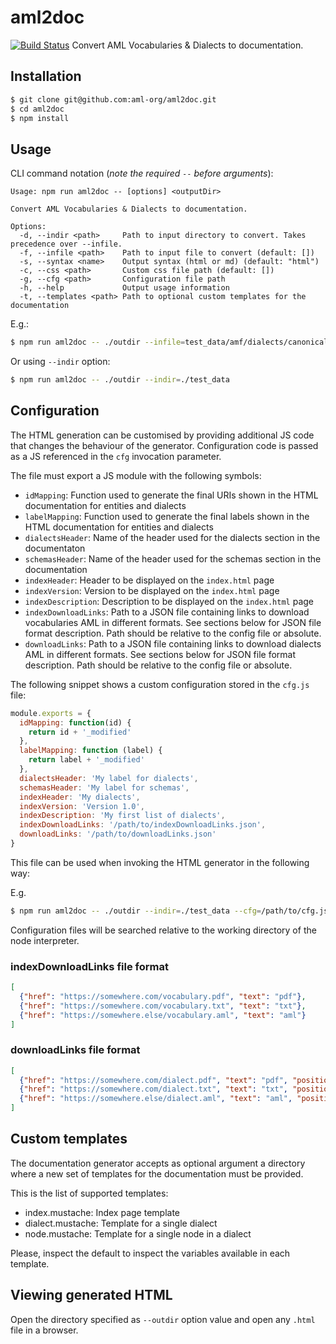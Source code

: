 # aml2doc
[![Build Status](https://travis-ci.org/aml-org/aml2doc.svg?branch=master)](https://travis-ci.org/aml-org/aml2doc)
Convert AML Vocabularies & Dialects to documentation.

## Installation
```sh
$ git clone git@github.com:aml-org/aml2doc.git
$ cd aml2doc
$ npm install
```

## Usage
CLI command notation (*note the required `--` before arguments*):
```
Usage: npm run aml2doc -- [options] <outputDir>

Convert AML Vocabularies & Dialects to documentation.

Options:
  -d, --indir <path>     Path to input directory to convert. Takes precedence over --infile.
  -f, --infile <path>    Path to input file to convert (default: [])
  -s, --syntax <name>    Output syntax (html or md) (default: "html")
  -c, --css <path>       Custom css file path (default: [])
  -g, --cfg <path>       Configuration file path
  -h, --help             Output usage information
  -t, --templates <path> Path to optional custom templates for the documentation
```

E.g.:
```sh
$ npm run aml2doc -- ./outdir --infile=test_data/amf/dialects/canonical_webapi.yaml --infile=test_data/amf/dialects/oas20.yaml --infile=test_data/amf/dialects/validation.yaml --infile=test_data/music/dialect/playlist.yaml
```

Or using `--indir` option:
```sh
$ npm run aml2doc -- ./outdir --indir=./test_data
```


## Configuration

The HTML generation can be customised by providing additional JS code that changes the behaviour of the generator.
Configuration code is passed as a JS referenced in the `cfg` invocation parameter.

The file must export a JS module with the following symbols:

* `idMapping`: Function used to generate the final URIs shown in the HTML documentation for entities and dialects
* `labelMapping`: Function used to generate the final labels shown in the HTML documentation for entities and dialects
* `dialectsHeader`: Name of the header used for the dialects section in the documentaton
* `schemasHeader`: Name of the header used for the schemas section in the documentation
* `indexHeader`: Header to be displayed on the `index.html` page
* `indexVersion`: Version to be displayed on the `index.html` page
* `indexDescription`: Description to be displayed on the `index.html` page
* `indexDownloadLinks`: Path to a JSON file containing links to download vocabularies AML in different formats. See sections below for JSON file format description. Path should be relative to the config file or absolute.
* `downloadLinks`: Path to a JSON file containing links to download dialects AML in different formats. See sections below for JSON file format description. Path should be relative to the config file or absolute.

The following snippet shows a custom configuration stored in the `cfg.js` file:

```javascript
module.exports = {
  idMapping: function(id) {
    return id + '_modified'
  },
  labelMapping: function (label) {
    return label + '_modified'
  },
  dialectsHeader: 'My label for dialects',
  schemasHeader: 'My label for schemas',
  indexHeader: 'My dialects',
  indexVersion: 'Version 1.0',
  indexDescription: 'My first list of dialects',
  indexDownloadLinks: '/path/to/indexDownloadLinks.json',
  downloadLinks: '/path/to/downloadLinks.json'
}
```

This file can be used when invoking the HTML generator in the following way:

E.g.
```sh
$ npm run aml2doc -- ./outdir --indir=./test_data --cfg=/path/to/cfg.js
```

Configuration files will be searched relative to the working directory of the node interpreter.

### indexDownloadLinks file format

```json
[
  {"href": "https://somewhere.com/vocabulary.pdf", "text": "pdf"},
  {"href": "https://somewhere.com/vocabulary.txt", "text": "txt"},
  {"href": "https://somewhere.else/vocabulary.aml", "text": "aml"}
]
```

### downloadLinks file format

```json
[
  {"href": "https://somewhere.com/dialect.pdf", "text": "pdf", "position": "primary"},
  {"href": "https://somewhere.com/dialect.txt", "text": "txt", "position": "primary"},
  {"href": "https://somewhere.else/dialect.aml", "text": "aml", "position": "secondary"}
]
```

## Custom templates

The documentation generator accepts as optional argument a directory where a new set of templates for the documentation
must be provided.

This is the list of supported templates:

 - index.mustache: Index page template
 - dialect.mustache: Template for a single dialect
 - node.mustache: Template for a single node in a dialect

 Please, inspect the default to inspect the variables available in each template.

## Viewing generated HTML

Open the directory specified as `--outdir` option value and open any `.html` file in a browser.
